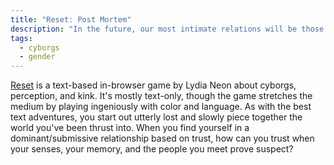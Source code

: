 ```yaml
---
title: "Reset: Post Mortem"
description: "In the future, our most intimate relations will be those with whom we share our source code."
tags:
  - cyborgs
  - gender
---
```


[Reset](http://www.lifeinneon.com/games/reset.html) is a text-based in-browser game by Lydia Neon about cyborgs, perception, and kink. It's mostly text-only, though the game stretches the medium by playing ingeniously with color and language. As with the best text adventures, you start out utterly lost and slowly piece together the world you've been thrust into. When you find yourself in a dominant/submissive relationship based on trust, how can you trust when your senses, your memory, and the people you meet prove suspect?